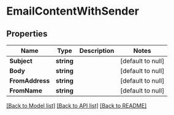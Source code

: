 # EmailContentWithSender

## Properties
Name | Type | Description | Notes
------------ | ------------- | ------------- | -------------
**Subject** | **string** |  | [default to null]
**Body** | **string** |  | [default to null]
**FromAddress** | **string** |  | [default to null]
**FromName** | **string** |  | [default to null]

[[Back to Model list]](../README.md#documentation-for-models) [[Back to API list]](../README.md#documentation-for-api-endpoints) [[Back to README]](../README.md)

